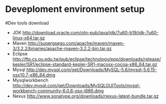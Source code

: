 Deveploment environment setup
=============================
#Dev tools download

* JDK
http://download.oracle.com/otn-pub/java/jdk/7u60-b19/jdk-7u60-linux-x64.tar.gz
* Maven
http://supergsego.com/apache/maven/maven-3/3.2.2/binaries/apache-maven-3.2.2-bin.tar.gz
* Eclipse
http://ftp.cs.pu.edu.tw/pub/eclipse/technology/epp/downloads/release/kepler/SR1/eclipse-standard-kepler-SR1-macosx-cocoa-x86_64.tar.gz
* Mysql
http://dev.mysql.com/get/Downloads/MySQL-5.6/mysql-5.6.15-osx10.7-x86_64.dmg
* Mysqlworkbench
http://dev.mysql.com/get/Downloads/MySQLGUITools/mysql-workbench-community-6.0.8-osx-i686.dmg
* Nexus
http://www.sonatype.org/downloads/nexus-latest-bundle.tar.gz



